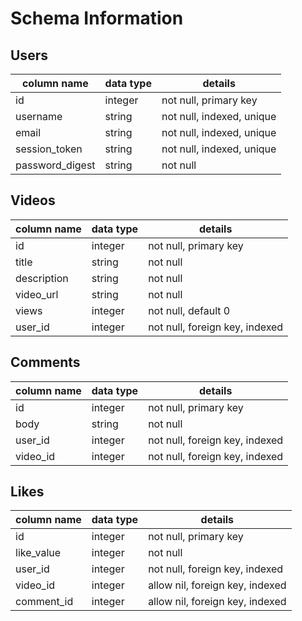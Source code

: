 # Schema Information

## Users
| column name     | data type | details                         |
|-----------------|-----------|---------------------------------|
| id              | integer   | not null, primary key           |
| username        | string    | not null, indexed, unique       |
| email           | string    | not null, indexed, unique       |
| session_token   | string    | not null, indexed, unique       |
| password_digest | string    | not null                        |

## Videos
| column name     | data type | details                         |
|-----------------|-----------|---------------------------------|
| id              | integer   | not null, primary key           |
| title           | string    | not null                        |
| description     | string    | not null                        |
| video_url       | string    | not null                        |
| views           | integer   | not null, default 0             |
| user_id         | integer   | not null, foreign key, indexed  |

## Comments
| column name     | data type | details                         |
|-----------------|-----------|---------------------------------|
| id              | integer   | not null, primary key           |
| body            | string    | not null                        |
| user_id         | integer   | not null, foreign key, indexed  |
| video_id        | integer   | not null, foreign key, indexed  |

## Likes
| column name     | data type | details                         |
|-----------------|-----------|---------------------------------|
| id              | integer   | not null, primary key           |
| like_value      | integer   | not null                        |
| user_id         | integer   | not null, foreign key, indexed  |
| video_id        | integer   | allow nil, foreign key, indexed |
| comment_id      | integer   | allow nil, foreign key, indexed |
